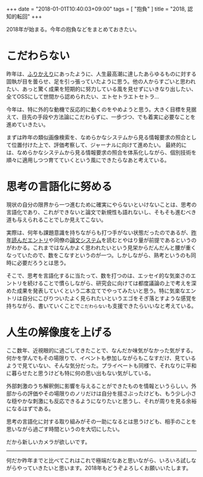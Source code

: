 +++
date = "2018-01-01T10:40:03+09:00"
tags = [ "抱負" ]
title = "2018, 認知的転回"
+++

2018年が始まる。今年の抱負などをまとめておきたい。

# こだわらない

昨年は、[ふりかえり](http://blog.monochromegane.com/blog/2017/12/31/2017/)にあったように、人生最高潮に達したあらゆるものに対する固執が目を曇らせ、足を引っ張っていたように思う。他の人からすごいと思われたい、あっと驚く成果を短期的に努力している風を見せずにいきなり出したい、全てOSSにして世間から認められたい、エトセトラエトセトラ...

今年は、特に外的な動機で反応的に動くのをやめようと思う。大きく目標を見据えて、目先の手段や方法論にこだわらずに、一歩づつ、でも着実に必要なことを進めていきたい。

まずは昨年の類似画像検索を、なめらかなシステムから見る情報要求の照合として位置付けた上で、評価考察して、ジャーナルに向けて進めたい。
最終的には、なめらかなシステムから見る情報要求の照合を体系化しながら、個別技術を順々に適用しつつ育てていくという風にできたらなあと考えている。

# 思考の言語化に努める

現状の自分の限界から一つ進むために確実にやらないといけないことは、思考の言語化であり、これができないと論文で新規性も語れないし、そもそも進むべき道も与えられることでしか見えてこない。

実際は、何年も課題意識を持ちながらも打つ手がない状態だったのであるが、[昨年読んだエントリ](https://note.mu/ryosuzuki/n/ndae1d84d6103)や同僚の[論文システム](https://geek-out.jp/column/entry/2017/12/28/110000)を読むとやはり量が前提であるというのがわかる。これまではなんかよく思われたいという見栄からだんだんと腰が重くなっていたので、数をこなすというのが一つ。しかしながら、熟考というのも同時に必要だろうとは思う。

そこで、思考を言語化するに当たって、数を打つのは、エッセイ的な気楽さのエントリを続けることで慣らしながら、研究会に向けては都度議論の上で考えを深めた成果を発表していくという二本立てでやってみたいと思う。特に気楽なエントリは自分にこびりついたよく見られたいというエゴをそぎ落とすような感覚を持ちながら、書いていくことで`こだわらない`も支援できたらいいなと考えている。

# 人生の解像度を上げる

ここ数年、近視眼的に過ごしてきたことで、なんだか味気がなかった気がする。何かを学んでもその場限りで、イベントも参加しながらもこなすだけ、見ているようで見ていない、そんな気分だった。プライベートも同様で、それなりに平和に暮らせたと思うけども特に何の思い出もない気がしている。

外部刺激のうち解釈側に影響を与えることができたものを情報というらしい。外部からの評価やその場限りのノリだけは自分を揺さぶったけども、もう少し小さな穏やかな刺激にも反応できるようになりたいと思うし、それが周りを見る余裕になるはずである。

思考の言語化に対する取り組みがその一助になるとは思うけども、相手のことを思いながら過ごす時間というのを大切にしたい。

だから新しいカメラが欲しいです。

---

何だか昨年までと比べてこれはこれで極端だなあと思いながら、いろいろ試しながらやっていきたいと思います。2018年もどうぞよろしくお願いいたします。
